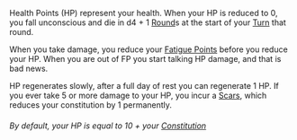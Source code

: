 Health Points (HP) represent your health. When your HP is reduced to 0, you fall unconscious and die in d4 + 1 [Round](Round.md)s at the start of your [Turn](Turn.md) that round.

When you take damage, you reduce your [Fatigue Points](Fatigue%20Points.md) before you reduce your HP. When you are out of FP you start talking HP damage, and that is bad news. 

HP regenerates slowly, after a full day of rest you can regenerate 1 HP. If you ever take 5 or more damage to your HP, you incur a [Scars](Scars.md), which reduces your constitution by 1 permanently.

###### By default, your HP is equal to 10 + your [Constitution](Constitution.md)